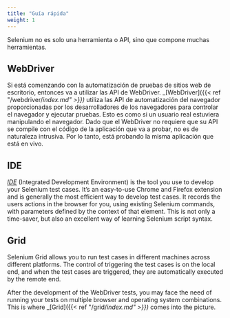 ```yaml
---
title: "Guía rápida"
weight: 1
---
```



Selenium no es solo una herramienta o API, sino que compone muchas herramientas.


## WebDriver

Si está comenzando con la automatización de pruebas de sitios web de escritorio, 
entonces va a utilizar las API de WebDriver. _[WebDriver]({{< ref "/webdriver/_index.md" >}})_ 
utiliza las API de automatización 
del navegador proporcionadas por los desarrolladores de los navegadores para controlar el 
navegador y ejecutar pruebas. Esto es como si un usuario real estuviera manipulando el navegador. 
Dado que el WebDriver no requiere que su API se compile con el código de la aplicación que va 
a probar, no es de naturaleza intrusiva. Por lo tanto, está probando la misma aplicación que está en vivo.


## IDE

_[IDE](https://selenium.dev/selenium-ide)_ (Integrated Development Environment) 
is the tool you use to develop your Selenium test cases. It’s an easy-to-use Chrome 
and Firefox extension and is generally the most efficient way to develop 
test cases. It records the users actions in the browser for you, using 
existing Selenium commands, with parameters defined by the context of 
that element. This is not only a time-saver, but also an excellent way 
of learning Selenium script syntax.



## Grid

Selenium Grid allows you to run test cases in different 
machines across different platforms. The control of 
triggering the test cases is on the local end, and 
when the test cases are triggered, they are automatically 
executed by the remote end.

After the development of the WebDriver tests, you may face 
the need of running your tests on multiple browser and 
operating system combinations.
This is where _[Grid]({{< ref "/grid/_index.md" >}})_ comes into the picture.


